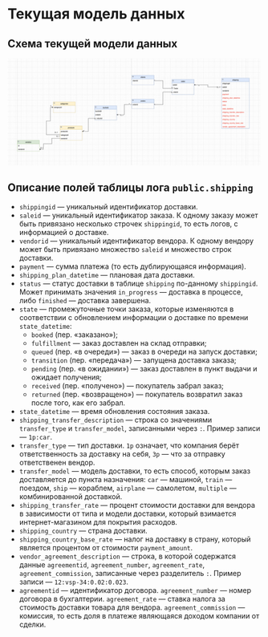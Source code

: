 # Текущая модель данных

## Схема текущей модели данных

![Схема текущей модели данных](data/initial_datamodel_er.png)

## Описание полей таблицы лога `public.shipping`

+ `shippingid` — уникальный идентификатор доставки.
+ `saleid` — уникальный идентификатор заказа. К одному заказу может быть привязано несколько строчек `shippingid`, то есть логов, с информацией о доставке.
+ `vendorid` — уникальный идентификатор вендора. К одному вендору может быть привязано множество `saleid` и множество строк доставки.
+ `payment` — сумма платежа (то есть дублирующаяся информация).
+ `shipping_plan_datetime` — плановая дата доставки.
+ `status` — статус доставки в таблице `shipping` по-данному `shippingid`. Может принимать значения `in_progress` — доставка в процессе, либо `finished` — доставка завершена.
+ `state` — промежуточные точки заказа, которые изменяются в соответствии с обновлением информации о доставке по времени `state_datetime`:
    + `booked` (пер. «заказано»);
    + `fulfillment` — заказ доставлен на склад отправки;
    + `queued` (пер. «в очереди») — заказ в очереди на запуск доставки;
    + `transition` (пер. «передача») — запущена доставка заказа;
    + `pending` (пер. «в ожидании») — заказ доставлен в пункт выдачи и ожидает получения;
    + `received` (пер. «получено») — покупатель забрал заказ;
    + `returned` (пер. «возвращено») — покупатель возвратил заказ после того, как его забрал.
+ `state_datetime` — время обновления состояния заказа.
+ `shipping_transfer_description` — строка со значениями `transfer_type` и `transfer_model`, записанными через `:`. Пример записи — `1p:car`.
+ `transfer_type` — тип доставки. `1p` означает, что компания берёт ответственность за доставку на себя, `3p` — что за отправку ответственен вендор.
+ `transfer_model` — модель доставки, то есть способ, которым заказ доставляется до пункта назначения: `car` — машиной, `train` — поездом, `ship` — кораблем, `airplane` — самолетом, `multiple` — комбинированной доставкой.
+ `shipping_transfer_rate` — процент стоимости доставки для вендора в зависимости от типа и модели доставки, который взимается интернет-магазином для покрытия расходов.
+ `shipping_country` — страна доставки.
+ `shipping_country_base_rate` — налог на доставку в страну, который является процентом от стоимости `payment_amount`.
+ `vendor_agreement_description` — строка, в которой содержатся данные `agreementid`, `agreement_number`, `agreement_rate`, `agreement_commission`, записанные через разделитель `:`. Пример записи — `12:vsp-34:0.02:0.023`.
+ `agreementid` — идентификатор договора. `agreement_number` — номер договора в бухгалтерии. `agreement_rate` — ставка налога за стоимость доставки товара для вендора. `agreement_commission` — комиссия, то есть доля в платеже являющаяся доходом компании от сделки.
